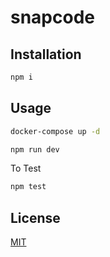 # snapcode

## Installation

```bash
npm i
```

## Usage
```bash
docker-compose up -d

npm run dev
```

To Test
```bash
npm test
```

## License
[MIT](https://choosealicense.com/licenses/mit/)